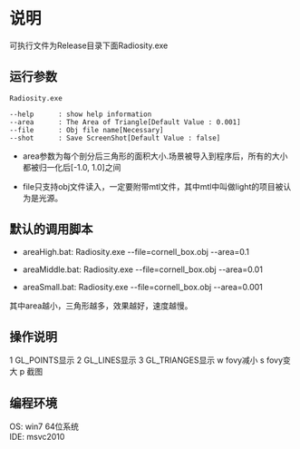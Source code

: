 # 说明

可执行文件为Release目录下面Radiosity.exe

## 运行参数

    Radiosity.exe
    
    --help      : show help information
    --area      : The Area of Triangle[Default Value : 0.001]
    --file      : Obj file name[Necessary]
    --shot      : Save ScreenShot[Default Value : false]

*   area参数为每个剖分后三角形的面积大小.场景被导入到程序后，所有的大小都被归一化后[-1.0, 1.0]之间

*   file只支持obj文件读入，一定要附带mtl文件，其中mtl中叫做light的项目被认为是光源。

## 默认的调用脚本

*   areaHigh.bat:
Radiosity.exe --file=cornell_box.obj --area=0.1

*   areaMiddle.bat:
Radiosity.exe --file=cornell_box.obj --area=0.01

*   areaSmall.bat:
Radiosity.exe --file=cornell_box.obj --area=0.001

其中area越小，三角形越多，效果越好，速度越慢。

## 操作说明

   1    GL_POINTS显示 
   2    GL_LINES显示
   3    GL_TRIANGES显示
   w    fovy减小
   s    fovy变大
   p    截图

## 编程环境

   OS: win7 64位系统   
   IDE: msvc2010 
